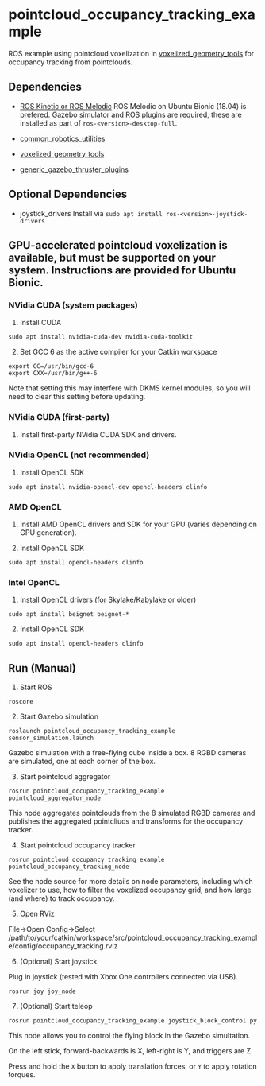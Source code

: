 # pointcloud_occupancy_tracking_example
ROS example using pointcloud voxelization in [voxelized_geometry_tools](github.com/calderpg/voxelized_geometry_tools) for occupancy tracking from pointclouds.

## Dependencies

- [ROS Kinetic or ROS Melodic](ros.org) ROS Melodic on Ubuntu Bionic (18.04) is prefered. Gazebo simulator and ROS plugins are required, these are installed as part of `ros-<version>-desktop-full`.

- [common_robotics_utilities](github.com/calderpg/common_robotics_utilities)

- [voxelized_geometry_tools](github.com/calderpg/voxelized_geometry_tools)

- [generic_gazebo_thruster_plugins](github.com/calderpg/generic_gazebo_thruster_plugins)

## Optional Dependencies

- joystick_drivers Install via `sudo apt install ros-<version>-joystick-drivers`

## GPU-accelerated pointcloud voxelization is available, but must be supported on your system. Instructions are provided for Ubuntu Bionic.

### NVidia CUDA (system packages)

1. Install CUDA

```
sudo apt install nvidia-cuda-dev nvidia-cuda-toolkit
```

2. Set GCC 6 as the active compiler for your Catkin workspace

```
export CC=/usr/bin/gcc-6
export CXX=/usr/bin/g++-6
```

Note that setting this may interfere with DKMS kernel modules, so you will need to clear this setting before updating.

### NVidia CUDA (first-party)

1. Install first-party NVidia CUDA SDK and drivers.

### NVidia OpenCL (not recommended)

1. Install OpenCL SDK

```
sudo apt install nvidia-opencl-dev opencl-headers clinfo
```

### AMD OpenCL

1. Install AMD OpenCL drivers and SDK for your GPU (varies depending on GPU generation).

2. Install OpenCL SDK

```
sudo apt install opencl-headers clinfo
```

### Intel OpenCL

1. Install OpenCL drivers (for Skylake/Kabylake or older)

```
sudo apt install beignet beignet-*
```

2. Install OpenCL SDK

```
sudo apt install opencl-headers clinfo
```

## Run (Manual)

1. Start ROS

```
roscore
```

2. Start Gazebo simulation

```
roslaunch pointcloud_occupancy_tracking_example sensor_simulation.launch
```

Gazebo simulation with a free-flying cube inside a box. 8 RGBD cameras are simulated, one at each corner of the box.

3. Start pointcloud aggregator
```
rosrun pointcloud_occupancy_tracking_example pointcloud_aggregator_node
```

This node aggregates pointclouds from the 8 simulated RGBD cameras and publishes the aggregated pointcliuds and transforms for the occupancy tracker.

4. Start pointcloud occupancy tracker
```
rosrun pointcloud_occupancy_tracking_example pointcloud_occupancy_tracking_node
```

See the node source for more details on node parameters, including which voxelizer to use, how to filter the voxelized occupancy grid, and how large (and where) to track occupancy.

5. Open RViz

File->Open Config->Select /path/to/your/catkin/workspace/src/pointcloud_occupancy_tracking_example/config/occupancy_tracking.rviz

6. (Optional) Start joystick

Plug in joystick (tested with Xbox One controllers connected via USB).

```
rosrun joy joy_node
```

7. (Optional) Start teleop
```
rosrun pointcloud_occupancy_tracking_example joystick_block_control.py
```

This node allows you to control the flying block in the Gazebo simultation.

On the left stick, forward-backwards is X, left-right is Y, and triggers are Z.

Press and hold the `X` button to apply translation forces, or `Y` to apply rotation torques.
